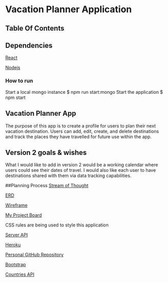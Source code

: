 # Vacation Planner Application

## Table Of Contents

## Dependencies
[React](https://reactjs.org/)

[Nodejs](https://nodejs.org/)

### How to run

Start a local mongo instance
$ npm run start:mongo
Start the application
$ npm start

## Vacation Planner App
The purpose of this app is to create a profile for users to plan their next
vacation destination.  Users can add, edit, create, and delete destinations and
track the places they have travelled for future use within the app.

## Version 2 goals & wishes
What I would like to add in version 2 would be a working calendar where users
 could see their dates of travel.  I would also like each user to have destinations
  shared with them via data tracking capabilities.

##Planning Process
[Stream of Thought](https://media.git.generalassemb.ly/user/20868/files/784c9e80-b1f2-11e9-821b-deec09db55be)

[ERD](https://user-images.githubusercontent.com/46980815/61741564-3093c600-ad5f-11e9-8026-47e03e769d79.jpg)

[Wireframe](https://user-images.githubusercontent.com/46980815/61741746-8d8f7c00-ad5f-11e9-811b-faa33c0b4f49.jpg)

[My Project Board](https://trello.com/b/kghLfLia/project-3)

CSS rules are being used to style this application

[Server API](https://vacation-planner-api.herokuapp.com/)

[Heroku](https://vacation-planner-app1.herokuapp.com/)

[Personal GitHub Repository](https://github.com/thegcoder/vacation-planner-app)

[Bootstrap](https://getbootstrap.com/docs/4.3)  






[Countries API](https://restcountries.eu/#api-endpoints-all)
